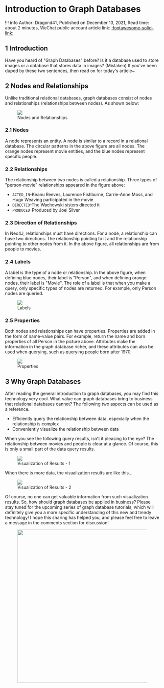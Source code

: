 # Introduction to Graph Databases

!!! info
    Author: Dragond41, Published on December 13, 2021, Read time: about 2 minutes, WeChat public account article link: [:fontawesome-solid-link:](https://mp.weixin.qq.com/s?__biz=MzI4Mjk3NzgxOQ==&mid=2247485112&idx=1&sn=efd4f9b472a3d58378407bb6fad46a2f&chksm=eb90f5ccdce77cda0285d53331834a787364d4458a3588173c9fe8ef6953499362bd64f7c918&token=1650861834&lang=zh_CN#rd)

## 1 Introduction

Have you heard of "Graph Databases" before? Is it a database used to store images or a database that stores data in images? (Mistaken) If you've been duped by these two sentences, then read on for today's article~

## 2 Nodes and Relationships

Unlike traditional relational databases, graph databases consist of nodes and relationships (relationships between nodes). As shown below:

<figure>
  <img src="https://cdn.jsdelivr.net/gh/BulletTech2021/Pics/img/1_V1.png"  />
  <figcaption>Nodes and Relationships</figcaption>
</figure>

### 2.1 Nodes

A node represents an entity. A node is similar to a record in a relational database. The circular patterns in the above figure are all nodes. The orange nodes represent movie entities, and the blue nodes represent specific people.

### 2.2 Relationships

The relationship between two nodes is called a relationship. Three types of "person-movie" relationships appeared in the figure above:

- `ACTED_IN`-Keanu Reeves, Laurence Fishburne, Carrie-Anne Moss, and Hugo Weaving participated in the movie
- `DIRECTED`-The Wachowski sisters directed it
- `PRODUCED`-Produced by Joel Silver

### 2.3 Direction of Relationships

In Neo4J, relationships must have directions. For a node, a relationship can have two directions. The relationship pointing to it and the relationship pointing to other nodes from it. In the above figure, all relationships are from people to movies.

### 2.4 Labels

A label is the type of a node or relationship. In the above figure, when defining blue nodes, their label is "Person", and when defining orange nodes, their label is "Movie". The role of a label is that when you make a query, only specific types of nodes are returned. For example, only Person nodes are queried.

<figure>
  <img src="https://cdn.jsdelivr.net/gh/BulletTech2021/Pics/img/1_V2.png"  />
  <figcaption>Labels</figcaption>
</figure>

### 2.5 Properties

Both nodes and relationships can have properties. Properties are added in the form of name-value pairs. For example, return the name and born properties of all Person in the picture above. Attributes make the information in the graph database richer, and these attributes can also be used when querying, such as querying people born after 1970.

<figure>
  <img src="https://cdn.jsdelivr.net/gh/BulletTech2021/Pics/img/1_V3.png"  />
  <figcaption>Properties</figcaption>
</figure>

## 3 Why Graph Databases

After reading the general introduction to graph databases, you may find this technology very cool. What value can graph databases bring to business that relational databases cannot? The following two aspects can be used as a reference.

- Efficiently query the relationship between data, especially when the relationship is complex
- Conveniently visualize the relationship between data

When you see the following query results, isn't it pleasing to the eye? The relationship between movies and people is clear at a glance. Of course, this is only a small part of the data query results.

<figure>
  <img src="https://cdn.jsdelivr.net/gh/BulletTech2021/Pics/img/1_V4.png"  />
  <figcaption>Visualization of Results - 1</figcaption>
</figure>

When there is more data, the visualization results are like this...

<figure>
  <img src="https://cdn.jsdelivr.net/gh/BulletTech2021/Pics/img/1_V5.png"  />
  <figcaption>Visualization of Results - 2</figcaption>
</figure>

Of course, no one can get valuable information from such visualization results. So, how should graph databases be applied in business? Please stay tuned for the upcoming series of graph database tutorials, which will definitely give you a more specific understanding of this new and trendy technology! I hope this sharing has helped you, and please feel free to leave a message in the comments section for discussion!

<figure>
  <img src="https://cdn.jsdelivr.net/gh/BulletTech2021/Pics/2021-6-14/1623639526512-1080P%20(Full%20HD)%20-%20Tail%20Pic.png" width="500" />
</figure>